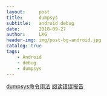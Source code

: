 ```yaml
---
layout:     post
title:      dumpsys
subtitle:   android debug
date:       2018-09-27
author:     LXG
header-img: img/post-bg-android.jpg
catalog: true
tags:
    - Android
    - debug
    - dumpsys
---
```



[dumpsys命令用法](http://gityuan.com/2016/05/14/dumpsys-command/)
[阅读错误报告](https://source.android.google.cn/setup/read-bug-reports)